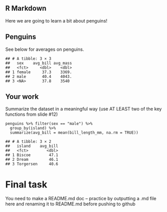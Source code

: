 ## R Markdown

Here we are going to learn a bit about penguins!

## Penguins

See below for averages on penguins.

    ## # A tibble: 3 × 3
    ##   sex    avg_bill avg_mass
    ##   <fct>     <dbl>    <dbl>
    ## 1 female     37.3    3369.
    ## 2 male       40.4    4043.
    ## 3 <NA>       37.8    3540

## Your work

Summarize the dataset in a meaningful way (use AT LEAST two of the key
functions from slide \#12)

    penguins %>% filter(sex == "male") %>% 
      group_by(island) %>%
      summarize(avg_bill = mean(bill_length_mm, na.rm = TRUE))

    ## # A tibble: 3 × 2
    ##   island    avg_bill
    ##   <fct>        <dbl>
    ## 1 Biscoe        47.1
    ## 2 Dream         46.1
    ## 3 Torgersen     40.6

# Final task

You need to make a README.md doc – practice by outputting a .md file
here and renaming it to README.md before pushing to github
